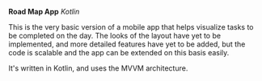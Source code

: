**Road Map App** *Kotlin*

This is the very basic version of a mobile app that helps visualize tasks to be completed on the day. 
The looks of the layout have yet to be implemented, and more detailed features have yet to be added, but the code is scalable and the app can be extended on this basis easily.

It's written in Kotlin, and uses the MVVM architecture.

